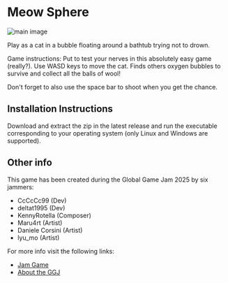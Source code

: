 # Meow Sphere

![main image](./assets/menu/launcher/background_9.png)

Play as a cat in a bubble floating around a bathtub trying not to drown.

Game instructions: Put to test your nerves in this absolutely easy game (really?). Use WASD keys to move the cat. Finds others oxygen bubbles to survive and collect all the balls of wool!

Don't forget to also use the space bar to shoot when you get the chance.

## Installation Instructions

Download and extract the zip in the latest release and run the executable corresponding to your operating system (only Linux and Windows are supported).

## Other info

This game has been created during the Global Game Jam 2025 by six jammers:

- CcCcCc99 (Dev)
- deltat1995 (Dev)
- KennyRotella (Composer)
- Maru4rt (Artist)
- Daniele Corsini (Artist)
- lyu_mo (Artist)

For more info visit the following links:

- [Jam Game](https://globalgamejam.org/games/2025/meow-sphere-6)
- [About the GGJ](https://globalgamejam.org/about)

